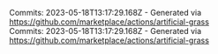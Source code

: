 Commits: 2023-05-18T13:17:29.168Z - Generated via https://github.com/marketplace/actions/artificial-grass
<br>
Commits: 2023-05-18T13:17:29.168Z - Generated via https://github.com/marketplace/actions/artificial-grass
<br>
